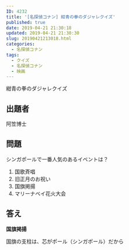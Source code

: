```yaml
---
ID: 4232
title: '[名探偵コナン] 紺青の拳のダジャレクイズ'
published: true
date: 2019-04-21 21:30:18
updated: 2019-04-21 21:30:30
slug: 20190421213018.html
categories:
  - 名探偵コナン
tags:
  - クイズ
  - 名探偵コナン
  - 映画
---
```

紺青の拳のダジャレクイズ

<!--more-->

## 出題者
阿笠博士

## 問題

シンガポールで一番人気のあるイベントは？

1. 国歌斉唱
2. 旧正月のお祝い
3. 国旗掲揚
4. マリーナベイ花火大会

## 答え

**国旗掲揚**

国旗の支柱は、芯がポール（シンガポール）だから